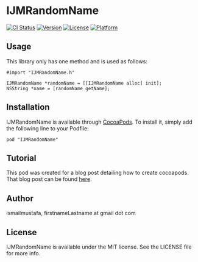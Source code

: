 # IJMRandomName

[![CI Status](http://img.shields.io/travis/ismailmustafa/IJMRandomName.svg?style=flat)](https://travis-ci.org/ismailmustafa/IJMRandomName)
[![Version](https://img.shields.io/cocoapods/v/IJMRandomName.svg?style=flat)](http://cocoadocs.org/docsets/IJMRandomName)
[![License](https://img.shields.io/cocoapods/l/IJMRandomName.svg?style=flat)](http://cocoadocs.org/docsets/IJMRandomName)
[![Platform](https://img.shields.io/cocoapods/p/IJMRandomName.svg?style=flat)](http://cocoadocs.org/docsets/IJMRandomName)

## Usage
 
This library only has one method and is used as follows:
 
    #import "IJMRandomName.h"
 
    IJMRandomName *randomName = [[IJMRandomName alloc] init];
    NSString *name = [randomName getName];

## Installation

IJMRandomName is available through [CocoaPods](http://cocoapods.org). To install
it, simply add the following line to your Podfile:

    pod "IJMRandomName"
    
## Tutorial

This pod was created for a blog post detailing how to create cocoapods. That blog post can be found [here](http://ismailmustafa.com/posts/2014-10-27-cocoapods.html).

## Author

ismailmustafa, firstnameLastname at gmail dot com

## License

IJMRandomName is available under the MIT license. See the LICENSE file for more info.

